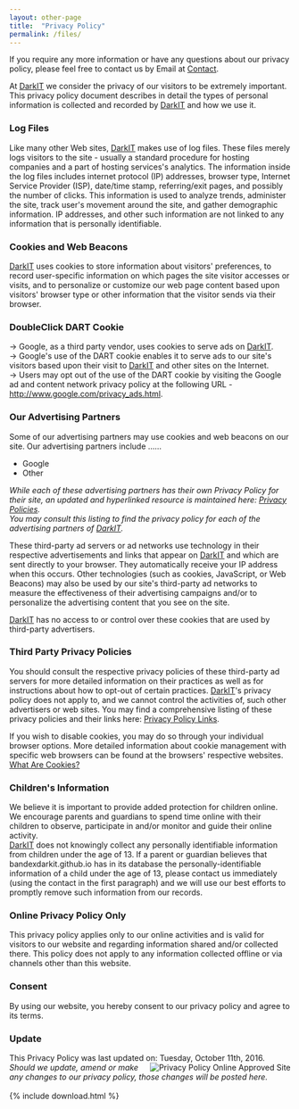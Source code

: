 ```yaml
---
layout: other-page
title:  "Privacy Policy"
permalink: /files/
---
```


<p>If you require any more information or have any questions about our privacy policy, please feel free to contact us by Email at <a href="{{ site.baseurl }}/contact" target="_blank">Contact</a>.</p>

<p>At <a href="https://goo.gl/lU06SK" target="_blank">DarkIT</a> we consider the privacy of our visitors to be extremely important. This privacy policy document describes in detail the types of personal information is collected and recorded by <a href="https://goo.gl/lU06SK" target="_blank">DarkIT</a> and how we use it.</p>

<h3 class="ui header"><i class="fa fa-terminal"></i> Log Files</h3>
<p>Like many other Web sites, <a href="https://goo.gl/lU06SK" target="_blank">DarkIT</a> makes use of log files. These files merely logs visitors to the site - usually a standard procedure for hosting companies and a part of hosting services's analytics. The information inside the log files includes internet protocol (IP) addresses, browser type, Internet Service Provider (ISP), date/time stamp, referring/exit pages, and possibly the number of clicks. This information is used to analyze trends, administer the site, track user's movement around the site, and gather demographic information. IP addresses, and other such information are not linked to any information that is personally identifiable.</p>

<h3 class="ui header"><i class="fa fa-terminal"></i> Cookies and Web Beacons</h3>
<p><a href="https://goo.gl/lU06SK" target="_blank">DarkIT</a> uses cookies to store information about visitors' preferences, to record user-specific information on which pages the site visitor accesses or visits, and to personalize or customize our web page content based upon visitors' browser type or other information that the visitor sends via their browser.</p> 

<h3 class="ui header"><i class="fa fa-terminal"></i> DoubleClick DART Cookie</h3>
<p>&rarr; Google, as a third party vendor, uses cookies to serve ads on <a href="https://goo.gl/lU06SK" target="_blank">DarkIT</a>.<br>&rarr; Google's use of the DART cookie enables it to serve ads to our site's visitors based upon their visit to <a href="https://goo.gl/lU06SK" target="_blank">DarkIT</a> and other sites on the Internet.<br>&rarr; Users may opt out of the use of the DART cookie by visiting the Google ad and content network privacy policy at the following URL - <a href="http://www.google.com/privacy_ads.html" target="_blank" title="Opt out of the Dart Cookie">http://www.google.com/privacy_ads.html</a>.</p>

<h3 class="ui header"><i class="fa fa-terminal"></i> Our Advertising Partners</h3>
<p>Some of our advertising partners may use cookies and web beacons on our site. Our advertising partners include ……<br>
<ul><li>Google</li>
<li>Other</li>
</ul><p><em>While each of these advertising partners has their own Privacy Policy for their site, an updated and hyperlinked resource is maintained here: <a href="http://www.privacypolicyonline.com/privacy-policies" target="_blank">Privacy Policies</a>.<br />You may consult this listing to find the privacy policy for each of the advertising partners of <a href="https://goo.gl/lU06SK" target="_blank">DarkIT</a>.</em></p>
<p>These third-party ad servers or ad networks use technology in their respective advertisements and links that appear on <a href="https://goo.gl/lU06SK" target="_blank">DarkIT</a> and which are sent directly to your browser. They automatically receive your IP address when this occurs. Other technologies (such as cookies, JavaScript, or Web Beacons) may also be used by our site's third-party ad networks to measure the effectiveness of their advertising campaigns and/or to personalize the advertising content that you see on the site.</p>
<p><a href="https://goo.gl/lU06SK" target="_blank">DarkIT</a> has no access to or control over these cookies that are used by third-party advertisers.</p> 

<h3 class="ui header"><i class="fa fa-terminal"></i> Third Party Privacy Policies</h3>
<p>You should consult the respective privacy policies of these third-party ad servers for more detailed information on their practices as well as for instructions about how to opt-out of certain practices. <a href="https://goo.gl/lU06SK" target="_blank">DarkIT</a>'s privacy policy does not apply to, and we cannot control the activities of, such other advertisers or web sites. You may find a comprehensive listing of these privacy policies and their links here: <a href="http://www.privacypolicyonline.com/privacy-policy-links" target="_blank" title="Privacy Policy Links">Privacy Policy Links</a>.</p> 
<p> If you wish to disable cookies, you may do so through your individual browser options. More detailed information about cookie management with specific web browsers can be found at the browsers' respective websites. <a href="http://www.privacypolicyonline.com/what-are-cookies" target="_blank">What Are Cookies?</a></p>

<h3 class="ui header"><i class="fa fa-terminal"></i> Children's Information</h3>
<p>We believe it is important to provide added protection for children online. We encourage parents and guardians to spend time online with their children to observe, participate in and/or monitor and guide their online activity.<br/>
<a href="https://goo.gl/lU06SK" target="_blank">DarkIT</a> does not knowingly collect any personally identifiable information from children under the age of 13.  If a parent or guardian believes that bandexdarkit.github.io has in its database the personally-identifiable information of a child under the age of 13, please contact us immediately (using the contact in the first paragraph) and we will use our best efforts to promptly remove such information from our records.</p>

<h3 class="ui header"><i class="fa fa-terminal"></i> Online Privacy Policy Only</h3>
<p>This privacy policy applies only to our online activities and is valid for visitors to our website and regarding information shared and/or collected there.
This policy does not apply to any information collected offline or via channels other than this website.</p>

<h3 class="ui header"><i class="fa fa-terminal"></i> Consent</h3>
<p>By using our website, you hereby consent to our privacy policy and agree to its terms.</p>

<h3 class="ui header"><i class="fa fa-terminal"></i> Update</h3>
<p>This Privacy Policy was last updated on: Tuesday, October 11th, 2016.
<a href="http://www.PrivacyPolicyOnline.com" title="PrivacyPolicyOnline.com Approved Site" target="_blank"><img src="http://www.privacypolicyonline.com/images/privacypolicyonline-seal.png" border="0" alt="Privacy Policy Online Approved Site" align="right" /></a><br /><em>Should we update, amend or make any changes to our privacy policy, those changes will be posted here.</em><br />
<br />
{% include download.html %}
</p>
